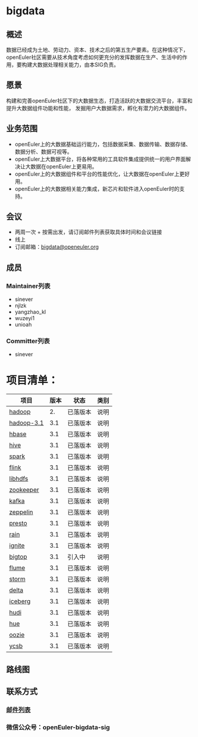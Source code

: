 # bigdata

## 概述
数据已经成为土地、劳动力、资本、技术之后的第五生产要素。在这种情况下，openEuler社区需要从技术角度考虑如何更充分的发挥数据在生产、生活中的作用，要构建大数据处理相关能力，由本SIG负责。

## 愿景
构建和完善openEuler社区下的大数据生态，打造活跃的大数据交流平台，丰富和提升大数据组件功能和性能，
发掘用户大数据需求，孵化有潜力的大数据组件。

## 业务范围
   - openEuler上的大数据基础运行能力，包括数据采集、数据传输、数据存储、数据分析、数据可视等。
   - openEuler上大数据平台，将各种常用的工具软件集成提供统一的用户界面解决让大数据在openEuler上更易用。
   - openEuler上的大数据组件和平台的性能优化，让大数据在openEuler上更好用。
   - openEuler上的大数据相关能力集成，新芯片和软件进入openEuler时的支持。

## 会议

- 两周一次 + 按需出发，请订阅邮件列表获取具体时间和会议链接
- 线上
- 订阅邮箱：bigdata@openeuler.org

## 成员

### Maintainer列表
  - sinever
  - njlzk
  - yangzhao_kl
  - wuzeyi1
  - unioah

### Committer列表

- sinever

# 项目清单：
| 项目 | 版本 | 状态 | 类别 |
| ---- | ---- | ---- | ---- |
| [hadoop](https://gitee.com/src-openeuler/hadoop) | 2. | 已落版本 | 说明 |
| [hadoop-3.1](https://gitee.com/src-openeuler/hadoop-3.1) | 3.1 | 已落版本 | 说明 |
| [hbase](https://gitee.com/src-openeuler/hbase) | 3.1 | 已落版本 | 说明 |
| [hive](https://gitee.com/src-openeuler/hive) | 3.1 | 已落版本 | 说明 |
| [spark](https://gitee.com/src-openeuler/spark) | 3.1 | 已落版本 | 说明 |
| [flink](https://gitee.com/src-openeuler/flink) | 3.1 | 已落版本 | 说明 |
| [libhdfs](https://gitee.com/src-openeuler/libhdfs) | 3.1 | 已落版本 | 说明 |
| [zookeeper](https://gitee.com/src-openeuler/zookeeper) | 3.1 | 已落版本 | 说明 |
| [kafka](https://gitee.com/src-openeuler/kafka) | 3.1 | 已落版本 | 说明 |
| [zeppelin](https://gitee.com/src-openeuler/zeppelin) | 3.1 | 已落版本 | 说明 |
| [presto](https://gitee.com/src-openeuler/presto) | 3.1 | 已落版本 | 说明 |
| [rain](https://gitee.com/src-openeuler/rain) | 3.1 | 已落版本 | 说明 |
| [ignite](https://gitee.com/src-openeuler/ignite) | 3.1 | 已落版本 | 说明 |
| [bigtop](https://gitee.com/src-openeuler/bigtop) | 3.1 | 引入中 | 说明 |
| [flume](https://gitee.com/src-openeuler/flume) | 3.1 | 已落版本 | 说明 |
| [storm](https://gitee.com/src-openeuler/storm) | 3.1 | 已落版本 | 说明 |
| [delta](https://gitee.com/src-openeuler/delta) | 3.1 | 已落版本 | 说明 |
| [iceberg](https://gitee.com/src-openeuler/iceberg) | 3.1 | 已落版本 | 说明 |
| [hudi](https://gitee.com/src-openeuler/hudi) | 3.1 | 已落版本 | 说明 |
| [hue](https://gitee.com/src-openeuler/hue) | 3.1 | 已落版本 | 说明 |
| [oozie](https://gitee.com/src-openeuler/oozie) | 3.1 | 已落版本 | 说明 |
| [ycsb](https://gitee.com/src-openeuler/ycsb) | 3.1 | 已落版本 | 说明 |


## 路线图

## 联系方式
### [邮件列表](https://mailweb.openeuler.org/hyperkitty/list/bigdata@openeuler.org/)
### 微信公众号：openEuler-bigdata-sig

